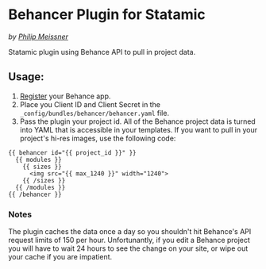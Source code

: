 Behancer Plugin for Statamic
============================
*by [Philip Meissner](http://lou.pe)*

Statamic plugin using Behance API to pull in project data.

## Usage:

1. [Register](https://www.behance.net/dev) your Behance app.
2. Place you Client ID and Client Secret in the `_config/bundles/behancer/behancer.yaml` file.
3. Pass the plugin your project id. All of the Behance project data is turned into YAML that is accessible in your templates. If you want to pull in your project's hi-res images, use the following code:

```
{{ behancer id="{{ project_id }}" }}
  {{ modules }}
    {{ sizes }}
      <img src="{{ max_1240 }}" width="1240">
    {{ /sizes }}
  {{ /modules }}
{{ /behancer }}
```

### Notes

The plugin caches the data once a day so you shouldn't hit Behance's API request limits of 150 per hour. Unfortunantly, if you edit a Behance project you will have to wait 24 hours to see the change on your site, or wipe out your cache if you are impatient. 
